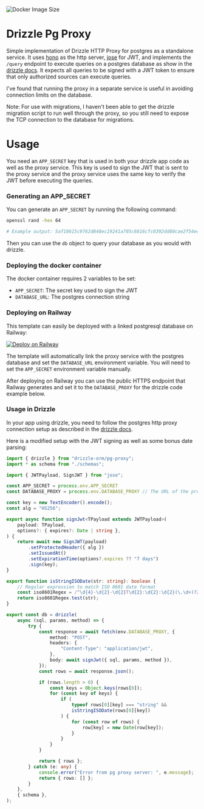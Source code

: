 ![Docker Image Size](https://img.shields.io/docker/image-size/nmajor/drizzle-pg-proxy)

# Drizzle Pg Proxy

Simple implementation of Drizzle HTTP Proxy for postgres as a standalone service. It uses [hono](https://hono.dev/) as the http server, [jose](https://github.com/panva/jose) for JWT, and implements the `/query` endpoint to execute queries on a postgres database as show in the [drizzle docs](https://orm.drizzle.team/docs/get-started-postgresql#http-proxy). It expects all queries to be signed with a JWT token to ensure that only authorized sources can execute queries.

I've found that running the proxy in a separate service is useful in avoiding connection limits on the database.

Note: For use with migrations, I haven't been able to get the drizzle migration script to run well through the proxy, so you still need to expose the TCP connection to the database for migrations.

# Usage

You need an `APP_SECRET` key that is used in both your drizzle app code as well as the proxy service. This key is used to sign the JWT that is sent to the proxy service and the proxy service uses the same key to verify the JWT before executing the queries.

### Generating an APP_SECRET

You can generate an `APP_SECRET` by running the following command:

```bash
openssl rand -hex 64

# Example output: 5af18615c9762d848ec19241a705c6816cfc0392dd80cae2f54ec2f9b0f2fd36db37ae88fdb752ed6b991e12f65214ada08528de6a85712639586c7cc3c31808
```

Then you can use the `db` object to query your database as you would with drizzle.

### Deploying the docker container

The docker container requires 2 variables to be set:

- `APP_SECRET`: The secret key used to sign the JWT
- `DATABASE_URL`: The postgres connection string

### Deploying on Railway

This template can easily be deployed with a linked postgresql database on Railway:

[![Deploy on Railway](https://railway.app/button.svg)](https://railway.app/template/yvPIKJ?referralCode=-NuOAq)

The template will automatically link the proxy service with the postgres database and set the `DATABASE_URL` environment variable. You will need to set the `APP_SECRET` environment variable manually.

After deploying on Railway you can use the public HTTPS endpoint that Railway generates and set it to the `DATABASE_PROXY` for the drizzle code example below. 

### Usage in Drizzle

In your app using drizzle, you need to follow the postgres http proxy connection setup as described in the [drizzle docs](https://orm.drizzle.team/docs/get-started-postgresql#http-proxy).

Here is a modified setup with the JWT signing as well as some bonus date parsing:

```typescript
import { drizzle } from "drizzle-orm/pg-proxy";
import * as schema from "./schemas";

import { JWTPayload, SignJWT } from "jose";

const APP_SECRET = process.env.APP_SECRET
const DATABASE_PROXY = process.env.DATABASE_PROXY // The URL of the proxy service

const key = new TextEncoder().encode();
const alg = "HS256";

export async function signJwt<TPayload extends JWTPayload>(
	payload: TPayload,
	options?: { expires?: Date | string },
) {
	return await new SignJWT(payload)
		.setProtectedHeader({ alg })
		.setIssuedAt()
		.setExpirationTime(options?.expires ?? "7 days")
		.sign(key);
}

export function isStringISODate(str: string): boolean {
	// Regular expression to match ISO 8601 date format
	const iso8601Regex = /^\d{4}-\d{2}-\d{2}T\d{2}:\d{2}:\d{2}(\.\d+)?Z$/;
	return iso8601Regex.test(str);
}

export const db = drizzle(
	async (sql, params, method) => {
		try {
			const response = await fetch(env.DATABASE_PROXY, {
				method: "POST",
				headers: {
					"Content-Type": "application/jwt",
				},
				body: await signJwt({ sql, params, method }),
			});
			const rows = await response.json();

			if (rows.length > 0) {
				const keys = Object.keys(rows[0]);
				for (const key of keys) {
					if (
						typeof rows[0][key] === "string" &&
						isStringISODate(rows[0][key])
					) {
						for (const row of rows) {
							row[key] = new Date(row[key]);
						}
					}
				}
			}

			return { rows };
		} catch (e: any) {
			console.error("Error from pg proxy server: ", e.message);
			return { rows: [] };
		}
	},
	{ schema },
);
```